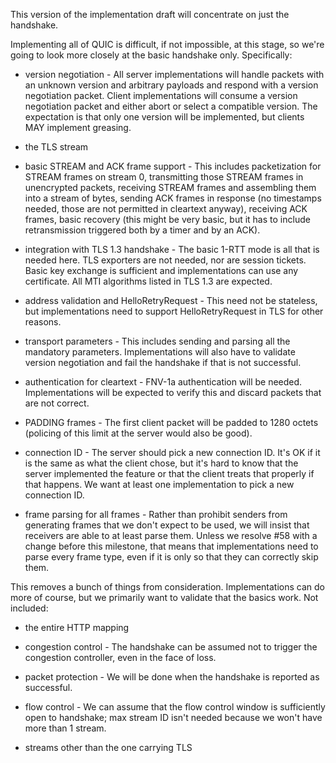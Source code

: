 This version of the implementation draft will concentrate on just the handshake.

Implementing all of QUIC is difficult, if not impossible, at this stage, so we're going to look more closely at the basic handshake only.  Specifically:

* version negotiation - All server implementations will handle packets with an unknown version and arbitrary payloads and respond with a version negotiation packet.  Client implementations will consume a version negotiation packet and either abort or select a compatible version.  The expectation is that only one version will be implemented, but clients MAY implement greasing.

* the TLS stream

* basic STREAM and ACK frame support - This includes packetization for STREAM frames on stream 0, transmitting those STREAM frames in unencrypted packets, receiving STREAM frames and assembling them into a stream of bytes, sending ACK frames in response (no timestamps needed, those are not permitted in cleartext anyway), receiving ACK frames, basic recovery (this might be very basic, but it has to include retransmission triggered both by a timer and by an ACK).

* integration with TLS 1.3 handshake - The basic 1-RTT mode is all that is needed here.  TLS exporters are not needed, nor are session tickets.  Basic key exchange is sufficient and implementations can use any certificate.  All MTI algorithms listed in TLS 1.3 are expected.

* address validation and HelloRetryRequest - This need not be stateless, but implementations need to support HelloRetryRequest in TLS for other reasons.

* transport parameters - This includes sending and parsing all the mandatory parameters.  Implementations will also have to validate version negotiation and fail the handshake if that is not successful.

* authentication for cleartext - FNV-1a authentication will be needed.  Implementations will be expected to verify this and discard packets that are not correct.

* PADDING frames - The first client packet will be padded to 1280 octets (policing of this limit at the server would also be good).

* connection ID - The server should pick a new connection ID.   It's OK if it is the same as what the client chose, but it's hard to know that the server implemented the feature or that the client treats that properly if that happens.  We want at least one implementation to pick a new connection ID.

* frame parsing for all frames - Rather than prohibit senders from generating frames that we don't expect to be used, we will insist that receivers are able to at least parse them.  Unless we resolve #58 with a change before this milestone, that means that implementations need to parse every frame type, even if it is only so that they can correctly skip them.

This removes a bunch of things from consideration.  Implementations can do more of course, but we primarily want to validate that the basics work.  Not included:

* the entire HTTP mapping

* congestion control - The handshake can be assumed not to trigger the congestion controller, even in the face of loss.

* packet protection - We will be done when the handshake is reported as successful.

* flow control - We can assume that the flow control window is sufficiently open to handshake; max stream ID isn't needed because we won't have more than 1 stream.

* streams other than the one carrying TLS